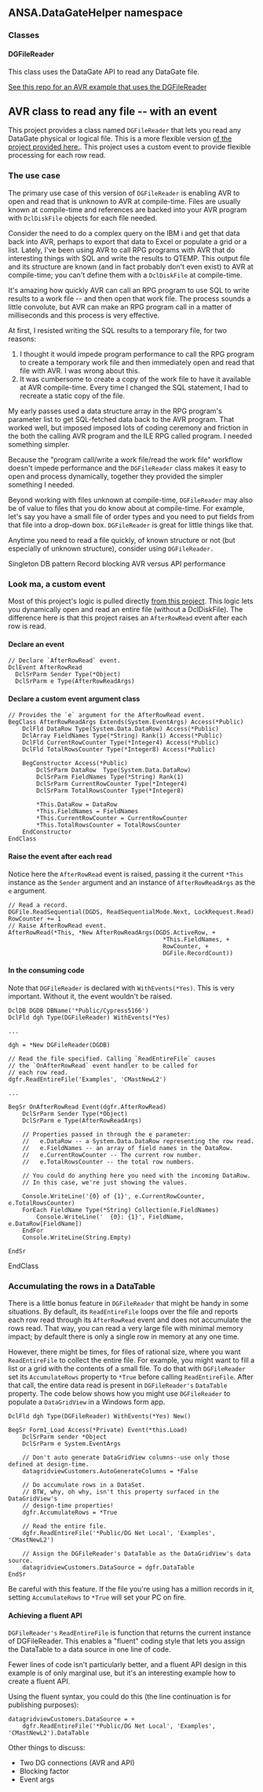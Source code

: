 ## ANSA.DataGateHelper namespace

### Classes 

#### DGFileReader 

This class uses the DataGate API to read any DataGate file. 

[See this repo for an AVR example that uses the DGFileReader](https://github.com/ASNA/avr-version-of-export-dg-to-csv)

## AVR class to read any file -- with an event

This project provides a class named `DGFileReader` that lets you read any DataGate physical or logical file. This is a more flexible version [of the project provided here.](https://github.com/ASNA/generic-file-reader-simple). This project uses a custom event to provide flexible processing for each row read. 

### The use case

The primary use case of this version of `DGFileReader` is enabling AVR to open and read that is unknown to AVR at compile-time. Files are usually known at compile-time and references are backed into your AVR program with `DclDiskFile` objects for each file needed. 

Consider the need to do a complex query on the IBM i and get that data back into AVR, perhaps to export that data to Excel or populate a grid or a list. 
Lately, I've been using AVR to call RPG programs with AVR that do interesting things with SQL and write the results to QTEMP. This output file and its structure are known (and in fact probably don't even exist) to AVR at compile-time; you can't define them with a `DclDiskFile` at compile-time. 

It's amazing how quickly AVR can call an RPG program to use SQL to write results to a work file -- and then open that work file. The process sounds a little convolute, but AVR can make an RPG program call in a matter of milliseconds and this process is very effective.

At first, I resisted writing the SQL results to a temporary file, for two reasons:

1. I thought it would impede program performance to call the RPG program to create a temporary work file and then immediately open and read that file with AVR. I was wrong about this. 
2. It was cumbersome to create a copy of the work file to have it available at AVR compile-time. Every time I changed the SQL statement, I had to recreate a static copy of the file. 

My early passes used a data structure array in the RPG program's parameter list to get SQL-fetched data back to the AVR program. That worked well, but imposed imposed lots of coding ceremony and friction in the both the calling AVR program and the ILE RPG called program. I needed something simpler. 

Because the "program call/write a work file/read the work file" workflow doesn't impede performance and the `DGFileReader` class makes it easy to open and process dynamically, together they provided the simpler something I needed.

Beyond working with files unknown at compile-time, `DGFileReader` may also be of value to files that you do know about at compile-time. For example, let's say you have a small file of order types and you need to put fields from that file into a drop-down box. `DGFileReader` is great for little things like that. 

Anytime you need to read a file quickly, of known structure or not (but especially of unknown structure), consider using `DGFileReader.`


Singleton DB pattern
Record blocking 
AVR versus API performance 

### Look ma, a custom event

Most of this project's logic is pulled directly [from this project](https://github.com/ASNA/generic-file-reader-simple). This logic lets you dynamically open and read an entire file (without a DclDiskFile). The difference here is that this project raises an `AfterRowRead` event after each row is read. 

#### Declare an event

    // Declare `AfterRowRead` event.
    DclEvent AfterRowRead
      DclSrParm Sender Type(*Object) 
      DclSrParm e Type(AfterRowReadArgs) 

#### Declare a custom event argument class

    // Provides the `e` argument for the AfterRowRead event.
    BegClass AfterRowReadArgs Extends(System.EventArgs) Access(*Public)
        DclFld DataRow Type(System.Data.DataRow) Access(*Public)  
        DclArray FieldNames Type(*String) Rank(1) Access(*Public)
        DclFld CurrentRowCounter Type(*Integer4) Access(*Public)
        DclFld TotalRowsCounter Type(*Integer8) Access(*Public)

        BegConstructor Access(*Public) 
            DclSrParm DataRow  Type(System.Data.DataRow) 
            DclSrParm FieldNames Type(*String) Rank(1)
            DclSrParm CurrentRowCounter Type(*Integer4) 
            DclSrParm TotalRowsCounter Type(*Integer8) 
            
            *This.DataRow = DataRow
            *This.FieldNames = FieldNames
            *This.CurrentRowCounter = CurrentRowCounter
            *This.TotalRowsCounter = TotalRowsCounter  
        EndConstructor
    EndClass

#### Raise the event after each read

Notice here the `AfterRowRead` event is raised, passing it the current `*This` instance as the `Sender` argument and an instance of `AfterRowReadArgs` as the `e` argument.

    // Read a record.
    DGFile.ReadSequential(DGDS, ReadSequentialMode.Next, LockRequest.Read)
    RowCounter += 1
    // Raise AfterRowRead event.
    AfterRowRead(*This, *New AfterRowReadArgs(DGDS.ActiveRow, + 
                                                *This.FieldNames, +
                                                RowCounter, +
                                                DGFile.RecordCount))

#### In the consuming code

Note that `DGFileReader` is declared with `WithEvents(*Yes)`. This is very important. Without it, the event wouldn't be raised.

    DclDB DGDB DBName('*Public/Cypress5166')  
    DclFld dgh Type(DGFileReader) WithEvents(*Yes) 
    
    ...

    dgh = *New DGFileReader(DGDB)

    // Read the file specified. Calling `ReadEntireFile` causes 
    // the `OnAfterRowRead` event handler to be called for 
    // each row read. 
    dgfr.ReadEntireFile('Examples', 'CMastNewL2') 

    ...

    BegSr OnAfterRowRead Event(dgfr.AfterRowRead) 
        DclSrParm Sender Type(*Object)
        DclSrParm e Type(AfterRowReadArgs) 

        // Properties passed in through the e parameter:
        //   e.DataRow -- a System.Data.DataRow representing the row read.
        //   e.FieldNames -- an array of field names in the DataRow.
        //   e.CurrentRowCounter -- The current row number. 
        //   e.TotalRowsCounter -- the total row numbers. 

        // You could do anything here you need with the incoming DataRow. 
        // In this case, we're just showing the values. 

        Console.WriteLine('{0} of {1}', e.CurrentRowCounter, e.TotalRowsCounter)
        ForEach FieldName Type(*String) Collection(e.FieldNames)
            Console.WriteLine('  {0}: {1}', FieldName, e.DataRow[FieldName])
        EndFor 
        Console.WriteLine(String.Empty)

    EndSr
EndClass

### Accumulating the rows in a DataTable

There is a little bonus feature in `DGFileReader` that might be handy in some situations. By default, its `ReadEntireFile` loops over the file and reports each row read through its `AfterRowRead` event and does not accumulate the rows read. That way, you can read a very large file with minimal memory impact; by default there is only a single row in memory at any one time. 

However, there might be times, for files of rational size, where you want `ReadEntireFile` to collect the entire file. For example, you might want to fill a list or a grid with the contents of a small file. To do that with `DGFileReader` set its `AccumulateRows` property to `*True` before calling `ReadEntireFile`. After that call, the entire data read is present in `DGFileReader's` `DataTable` property. The code below shows how you might use `DGFileReader` to populate a `DataGridView` in a Windows form app.

    DclFld dgh Type(DGFileReader) WithEvents(*Yes) New() 

    BegSr Form1_Load Access(*Private) Event(*this.Load)
        DclSrParm sender *Object
        DclSrParm e System.EventArgs

        // Don't auto generate DataGridView columns--use only those defined at design-time.
        datagridviewCustomers.AutoGenerateColumns = *False

        // Do accumulate rows in a DataSet.
        // BTW, why, oh why, isn't this property surfaced in the DataGridView's 
        // design-time properties! 
        dgfr.AccumulateRows = *True 

        // Read the entire file.
        dgfr.ReadEntireFile('*Public/DG Net Local', 'Examples', 'CMastNewL2') 
        
        // Assign the DGFileReader's DataTable as the DataGridView's data source.
        datagridviewCustomers.DataSource = dgfr.DataTable 
    EndSr        

Be careful with this feature. If the file you're using has a million records in it, setting `AccumulateRows` to `*True` will set your PC on fire.

#### Achieving a fluent API

`DGFileReader's` `ReadEntireFile` is function that returns the current instance of DGFileReader. This enables a "fluent" coding style that lets you assign the DataTable to a data source in one line of code. 

Fewer lines of code isn't particularly better, and a fluent API design in this example is of only marginal use, but it's an interesting example how to create a fluent API.

Using the fluent syntax, you could do this (the line continuation is for publishing purposes):
    
    datagridviewCustomers.DataSource = + 
        dgfr.ReadEntireFile('*Public/DG Net Local', 'Examples', 'CMastNewL2').DataTable 

Other things to discuss:
* Two DG connections (AVR and API)
* Blocking factor
* Event args